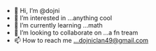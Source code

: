 - 👋 Hi, I’m @dojni
- 👀 I’m interested in ...anything cool
- 🌱 I’m currently learning ...math
- 💞️ I’m looking to collaborate on ...a fn tream
- 📫 How to reach me ...dojniclan49@gmail.com

<!---
dojni/dojni is a ✨ special ✨ repository because its `README.md` (this file) appears on your GitHub profile.
You can click the Preview link to take a look at your changes.
--->
